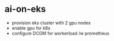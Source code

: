 # ai-on-eks

* provision eks cluster with 2 gpu nodes
* enable gpu for k8s
* configure DCGM for workerload /w prometheus 
  
